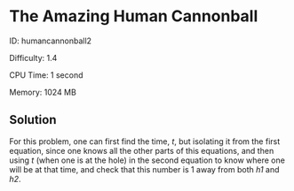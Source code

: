 # The Amazing Human Cannonball

ID: humancannonball2

Difficulty: 1.4

CPU Time: 1 second

Memory: 1024 MB

## Solution

For this problem, one can first find the time, *t*, but isolating it from the first equation, since one knows all the other parts of this equations, and then using *t* (when one is at the hole) in the second equation to know where one will be at that time, and check that this number is 1 away from both *h1* and *h2*.